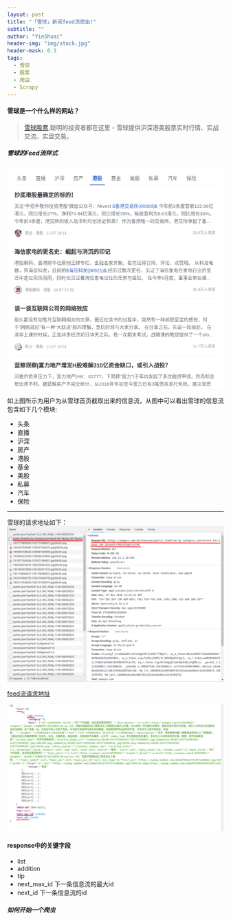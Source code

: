 ```yaml
---
layout: post
title: "「雪球」新闻feed流爬虫!"
subtitle: ""
author: "YinShuai"
header-img: "img/stock.jpg"
header-mask: 0.3
tags:
  - 雪球
  - 股票
  - 爬虫
  - Scrapy
---
```

#### 雪球是一个什么样的网站？
> [雪球股票](https://xueqiu.com),聪明的投资者都在这里 - 雪球提供沪深港美股票实时行情、实战交流、实盘交易。



##### 雪球的Feed流样式
![avatar](../img/xueqiu_feed_spider/pic_of_feed.png)

如上图所示为用户为从雪球首页截取出来的信息流，从图中可以看出雪球的信息流包含如下几个模块:
* 头条
* 直播
* 沪深
* 房产
* 港股
* 基金
* 美股
* 私募
* 汽车
* 保险

---  
雪球的请求地址如下：
![avatar](../img/xueqiu_feed_spider/request.png)


 [feed流请求地址](https://xueqiu.com/v4/statuses/public_timeline_by_category.json?since_id=-1&max_id=-1&count=10&category=104)


![avatar](../img/xueqiu_feed_spider/data_sample.png)
#### response中的关键字段
* list
* addition
* tip
* next_max_id 下一条信息流的最大id
* next_id 下一条信息流的id

##### 如何开始一个爬虫
